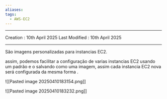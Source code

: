 ```yaml
---
aliases: 
tags:
  - AWS-EC2
---
```

---
Creation : 10th April 2025
Last Modified : 10th April 2025
___

São imagens personalizadas para instancias EC2.

assim, podemos facilitar a configuração de varias instancias EC2 usando um padrão e o salvando como uma imagem, assim cada instancia EC2 nova será configurada da mesma forma .

![[Pasted image 20250410183154.png]]

![[Pasted image 20250410183232.png]]
